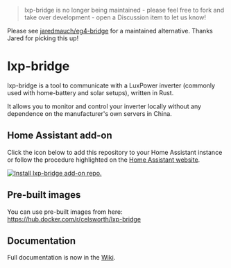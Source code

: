 > lxp-bridge is no longer being maintained - please feel free to fork and take over development - open a Discussion item to let us know!

Please see [jaredmauch/eg4-bridge](https://github.com/jaredmauch/eg4-bridge) for a maintained alternative. Thanks Jared for picking this up!

# lxp-bridge

lxp-bridge is a tool to communicate with a LuxPower inverter (commonly used with home-battery and solar setups), written in Rust.

It allows you to monitor and control your inverter locally without any dependence on the manufacturer's own servers in China.

## Home Assistant add-on
Click the icon below to add this repository to your Home Assistant instance or follow the procedure highlighted on the [Home Assistant website](https://home-assistant.io/hassio/installing_third_party_addons).

[![Install lxp-bridge add-on repo.](https://my.home-assistant.io/badges/supervisor_add_addon_repository.svg)](https://my.home-assistant.io/redirect/supervisor_add_addon_repository/?repository_url=https%3A%2F%2Fgithub.com%2Fcelsworth%2Flxp-bridge)

## Pre-built images
You can use pre-built images from here: https://hub.docker.com/r/celsworth/lxp-bridge

## Documentation

Full documentation is now in the [Wiki](https://github.com/celsworth/lxp-bridge/wiki).
